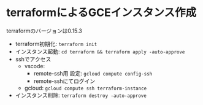 # terraformによるGCEインスタンス作成

terraformのバージョンは0.15.3


- terraform初期化: `terraform init`
- インスタンス起動: `cd terraform && terraform apply -auto-approve`
- sshでアクセス
  - vscode:
    - remote-ssh用 設定: `gcloud compute config-ssh`
    - remote-sshにてログイン
  - gcloud: `gcloud compute ssh terraform-instance`
- インスタンス削除: `terraform destroy -auto-approve`

